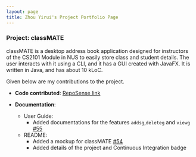 ```yaml
---
layout: page
title: Zhou Yirui's Project Portfolio Page
---
```


### Project: classMATE

classMATE is a desktop address book application designed for instructors of the CS2101 Module in NUS to easily store class and student details. The user interacts with it using a CLI, and it has a GUI created with JavaFX. It is written in Java, and has about 10 kLoC.

Given below are my contributions to the project.

* **Code contributed**: [RepoSense link](https://nus-cs2103-ay2122s1.github.io/tp-dashboard/)

* **Documentation**:
  * User Guide:
    * Added documentations for the features `addsg`,`deleteg` and `viewg` [\#55]()
  * README:
    * Added a mockup for classMATE [\#54]()
    * Added details of the project and Continuous Integration badge
  
